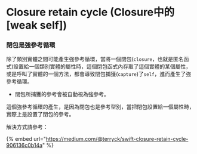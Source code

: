 # Closure retain cycle \(Closure中的\[weak self\]\)

### 閉包是強參考循環

除了類別實體之間可能產生強參考循環，當將一個閉包\(`closure`，也就是匿名函式\)設置給一個類別實體的屬性時，這個閉包函式內存取了這個實體的某個屬性，或是呼叫了實體的一個方法，都會導致閉包捕獲\(`capture`\)了`self`，進而產生了強參考循環。

* 閉包所捕獲的參考會被自動視為強參考。

這個強參考循環的產生，是因為閉包也是參考型別，當把閉包設置給一個屬性時，實際上是設置了閉包的參考。

解決方式請參考：

{% embed url="https://medium.com/@terryck/swift-closure-retain-cycle-906136c0b14a" %}



